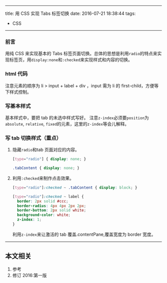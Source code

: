 ----
title: 用 CSS 实现 Tabs 标签切换
date: 2016-07-21 18:38:44
tags:
- CSS
----
### 前言
用纯 CSS 来实现基本的 Tabs 标签页面切换。总体的思想是利用`radio`的特点来实现标签页，用`display:none`和`:checked`来实现样式和内容的切换。

### html 代码


注意元素的顺序为 li > input + label + div ，input 需为 li 的 first-child，方便等下样式控制。

### 写基本样式

基本样式中，要把 tab 的未选中样式写好。
注意`z-index`必须要`position`为`absolute`, `relative`, `fixed`的元素，这里的`z-index`等会儿解释。

### 写 tab 切换样式（重点）
1. 隐藏`radio`和tab 页面对应的内容。
    ```css
    [type="radio"] { display: none; }
    
    .tabContent { display: none; }
    ```
1. 利用`:checked`来制作点击效果。
    ```css
    [type="radio"]:checked ~ .tabContent { display: block; }
    
    [type="radio"]:checked ~ label {
      border: 2px solid #ccc;
      border-radius: 4px 4px 2px 2px;
      border-bottom: 2px solid white;
      background-color: white;
      z-index: 1;
    }
    ```
    利用`z-index`来让激活的 tab 覆盖.contentPane,覆盖宽度为 border 宽度。    
  
 

***
## 本文相关
1. 参考
1. 修订
2016:第一版
